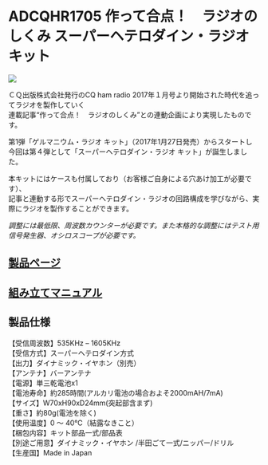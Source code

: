 # ADCQHR1705 作って合点！　ラジオのしくみ スーパーヘテロダイン・ラジオ キット

![](https://bit-trade-one.co.jp/wp/wp-content/uploads/2017/02/6c2ffa4a5183098c5aecb28ac132722a.png)  

ＣＱ出版株式会社発行のCQ ham radio 2017年１月号より開始された時代を追ってラジオを製作していく  
連載記事“作って合点！　ラジオのしくみ”との連動企画により実現したものです。  

第1弾「ゲルマニウム・ラジオ キット」（2017年1月27日発売）からスタートし  
今回は第４弾として「スーパーヘテロダイン・ラジオ キット」が誕生しました。  

本キットにはケースも付属しており（お客様ご自身による穴あけ加工が必要です）、  
記事と連動する形でスーパーヘテロダイン・ラジオの回路構成を学びながら、実際にラジオを製作することができます。

*調整には最低限、周波数カウンターが必要です。また本格的な調整にはテスト用信号発生器、オシロスコープが必要です。*  

## [製品ページ](https://bit-trade-one.co.jp/product/assemblydisk/adcqhr1705/)  

## [組み立てマニュアル](http://einstlab.web.fc2.com/Kit/SuperheterodyneKit.pdf)  

## 製品仕様

【受信周波数】535KHz – 1605KHz  
【受信方式】スーパーヘテロダイン方式  
【出力】ダイナミック・イヤホン（別売）  
【アンテナ】バーアンテナ  
【電源】単三乾電池x1  
【電池寿命】約285時間(アルカリ電池の場合およそ2000mAH/7mA)  
【サイズ】W70xH90xD24mm(突起部含まず)  
【重さ】約80g(電池を除く)  
【使用温度】0 ～ 40℃（結露なきこと）  
【梱包内容】キット部品一式/部品表  
【別途ご用意】ダイナミック・イヤホン /半田ごて一式/ニッパー/ドリル  
【生産国】Made in Japan  
